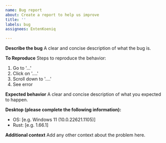 ```yaml
---
name: Bug report
about: Create a report to help us improve
title: ''
labels: bug
assignees: EntenKoeniq

---
```


**Describe the bug**
A clear and concise description of what the bug is.

**To Reproduce**
Steps to reproduce the behavior:
1. Go to '...'
2. Click on '....'
3. Scroll down to '....'
4. See error

**Expected behavior**
A clear and concise description of what you expected to happen.

**Desktop (please complete the following information):**
 - OS: [e.g. Windows 11 (10.0.22621.1105)]
 - Rust: [e.g. 1.66.1]

**Additional context**
Add any other context about the problem here.
